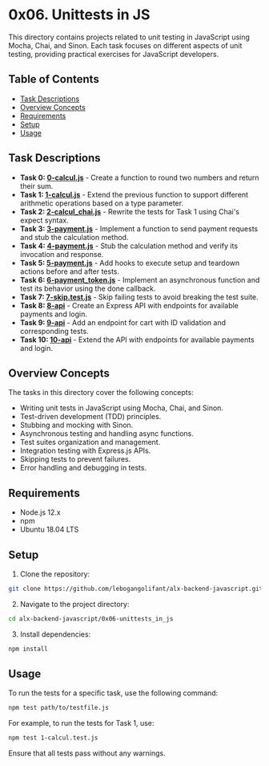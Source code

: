 # 0x06. Unittests in JS

This directory contains projects related to unit testing in JavaScript using Mocha, Chai, and Sinon. Each task focuses on different aspects of unit testing, providing practical exercises for JavaScript developers.

## Table of Contents

- [Task Descriptions](#task-descriptions)
- [Overview Concepts](#overview-concepts)
- [Requirements](#requirements)
- [Setup](#setup)
- [Usage](#usage)

## Task Descriptions

- **Task 0: [0-calcul.js](0x06-unittests_in_js/0-calcul.js)** - Create a function to round two numbers and return their sum.
- **Task 1: [1-calcul.js](0x06-unittests_in_js/1-calcul.js)** - Extend the previous function to support different arithmetic operations based on a type parameter.
- **Task 2: [2-calcul_chai.js](0x06-unittests_in_js/2-calcul_chai.js)** - Rewrite the tests for Task 1 using Chai's expect syntax.
- **Task 3: [3-payment.js](0x06-unittests_in_js/3-payment.js)** - Implement a function to send payment requests and stub the calculation method.
- **Task 4: [4-payment.js](0x06-unittests_in_js/4-payment.js)** - Stub the calculation method and verify its invocation and response.
- **Task 5: [5-payment.js](0x06-unittests_in_js/5-payment.js)** - Add hooks to execute setup and teardown actions before and after tests.
- **Task 6: [6-payment_token.js](0x06-unittests_in_js/6-payment_token.js)** - Implement an asynchronous function and test its behavior using the done callback.
- **Task 7: [7-skip.test.js](0x06-unittests_in_js/7-skip.test.js)** - Skip failing tests to avoid breaking the test suite.
- **Task 8: [8-api](0x06-unittests_in_js/8-api)** - Create an Express API with endpoints for available payments and login.
- **Task 9: [9-api](0x06-unittests_in_js/9-api)** - Add an endpoint for cart with ID validation and corresponding tests.
- **Task 10: [10-api](0x06-unittests_in_js/10-api)** - Extend the API with endpoints for available payments and login.

## Overview Concepts

The tasks in this directory cover the following concepts:

- Writing unit tests in JavaScript using Mocha, Chai, and Sinon.
- Test-driven development (TDD) principles.
- Stubbing and mocking with Sinon.
- Asynchronous testing and handling async functions.
- Test suites organization and management.
- Integration testing with Express.js APIs.
- Skipping tests to prevent failures.
- Error handling and debugging in tests.

## Requirements

- Node.js 12.x
- npm
- Ubuntu 18.04 LTS

## Setup

1. Clone the repository:

```bash
git clone https://github.com/lebogangolifant/alx-backend-javascript.git
```

2. Navigate to the project directory:

```bash
cd alx-backend-javascript/0x06-unittests_in_js
```

3. Install dependencies:

```bash
npm install
```

## Usage

To run the tests for a specific task, use the following command:

```bash
npm test path/to/testfile.js
```

For example, to run the tests for Task 1, use:

```bash
npm test 1-calcul.test.js
```

Ensure that all tests pass without any warnings.
